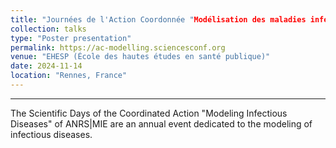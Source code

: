 ```yaml
---
title: "Journées de l'Action Coordonnée "Modélisation des maladies infectieuses""
collection: talks
type: "Poster presentation"
permalink: https://ac-modelling.sciencesconf.org
venue: "EHESP (École des hautes études en santé publique)"
date: 2024-11-14
location: "Rennes, France"
---
```





---


The Scientific Days of the Coordinated Action "Modeling Infectious Diseases" of ANRS|MIE are an annual event dedicated to the modeling of infectious diseases.